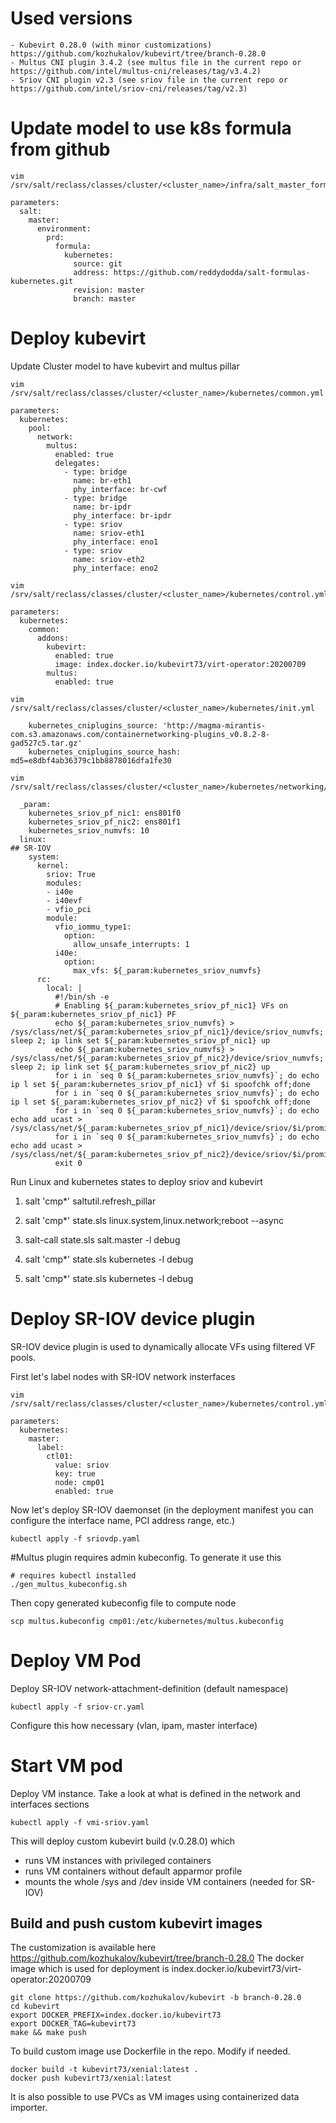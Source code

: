 # Used versions
```
- Kubevirt 0.28.0 (with minor customizations) https://github.com/kozhukalov/kubevirt/tree/branch-0.28.0
- Multus CNI plugin 3.4.2 (see multus file in the current repo or https://github.com/intel/multus-cni/releases/tag/v3.4.2)
- Sriov CNI plugin v2.3 (see sriov file in the current repo or https://github.com/intel/sriov-cni/releases/tag/v2.3)
```

# Update model to use k8s formula from github

```
vim /srv/salt/reclass/classes/cluster/<cluster_name>/infra/salt_master_formulas.yml

parameters:
  salt:
    master:
      environment:
        prd:
          formula:
            kubernetes:
              source: git
              address: https://github.com/reddydodda/salt-formulas-kubernetes.git
              revision: master
              branch: master
```

# Deploy kubevirt

Update Cluster model to have kubevirt and multus pillar

```
vim /srv/salt/reclass/classes/cluster/<cluster_name>/kubernetes/common.yml

parameters:
  kubernetes:
    pool:
      network:
        multus:
          enabled: true
          delegates:
            - type: bridge
              name: br-eth1
              phy_interface: br-cwf
            - type: bridge
              name: br-ipdr
              phy_interface: br-ipdr
            - type: sriov
              name: sriov-eth1
              phy_interface: eno1
            - type: sriov
              name: sriov-eth2
              phy_interface: eno2
```

```
vim /srv/salt/reclass/classes/cluster/<cluster_name>/kubernetes/control.yml

parameters:
  kubernetes:
    common:
      addons:
        kubevirt:
          enabled: true
          image: index.docker.io/kubevirt73/virt-operator:20200709
        multus:
          enabled: true
```


```
vim /srv/salt/reclass/classes/cluster/<cluster_name>/kubernetes/init.yml

    kubernetes_cniplugins_source: 'http://magma-mirantis-com.s3.amazonaws.com/containernetworking-plugins_v0.8.2-8-gad527c5.tar.gz'
    kubernetes_cniplugins_source_hash: md5=e8dbf4ab36379c1bb8878016dfa1fe30

```

```
vim /srv/salt/reclass/classes/cluster/<cluster_name>/kubernetes/networking/physical.yml

  _param:
    kubernetes_sriov_pf_nic1: ens801f0
    kubernetes_sriov_pf_nic2: ens801f1
    kubernetes_sriov_numvfs: 10
  linux:
## SR-IOV
    system:
      kernel:
        sriov: True
        modules:
        - i40e
        - i40evf
        - vfio_pci
        module:
          vfio_iommu_type1:
            option:
              allow_unsafe_interrupts: 1
          i40e:
            option:
              max_vfs: ${_param:kubernetes_sriov_numvfs}
      rc:
        local: |
          #!/bin/sh -e
          # Enabling ${_param:kubernetes_sriov_pf_nic1} VFs on ${_param:kubernetes_sriov_pf_nic1} PF
          echo ${_param:kubernetes_sriov_numvfs} > /sys/class/net/${_param:kubernetes_sriov_pf_nic1}/device/sriov_numvfs; sleep 2; ip link set ${_param:kubernetes_sriov_pf_nic1} up
          echo ${_param:kubernetes_sriov_numvfs} > /sys/class/net/${_param:kubernetes_sriov_pf_nic2}/device/sriov_numvfs; sleep 2; ip link set ${_param:kubernetes_sriov_pf_nic2} up
          for i in `seq 0 ${_param:kubernetes_sriov_numvfs}`; do echo ip l set ${_param:kubernetes_sriov_pf_nic1} vf $i spoofchk off;done
          for i in `seq 0 ${_param:kubernetes_sriov_numvfs}`; do echo ip l set ${_param:kubernetes_sriov_pf_nic2} vf $i spoofchk off;done
          for i in `seq 0 ${_param:kubernetes_sriov_numvfs}`; do echo echo add ucast > /sys/class/net/${_param:kubernetes_sriov_pf_nic1}/device/sriov/$i/promisc;done
          for i in `seq 0 ${_param:kubernetes_sriov_numvfs}`; do echo echo add ucast > /sys/class/net/${_param:kubernetes_sriov_pf_nic2}/device/sriov/$i/promisc;done
          exit 0
```

Run Linux and kubernetes states to deploy sriov and kubevirt 


1. salt 'cmp*' saltutil.refresh_pillar

2. salt 'cmp*' state.sls linux.system,linux.network;reboot --async

3. salt-call state.sls salt.master -l debug 

4. salt 'cmp*' state.sls kubernetes -l debug 

5. salt 'cmp*' state.sls kubernetes -l debug


# Deploy SR-IOV device plugin
SR-IOV device plugin is used to dynamically allocate VFs using filtered VF pools.

First let's label nodes with SR-IOV network insterfaces
```
vim /srv/salt/reclass/classes/cluster/<cluster_name>/kubernetes/control.yml

parameters:
  kubernetes:
    master:
      label:
        ctl01:
          value: sriov
          key: true
          node: cmp01
          enabled: true

```

Now let's deploy SR-IOV daemonset (in the deployment manifest you can configure the interface name, PCI address range, etc.)

```
kubectl apply -f sriovdp.yaml
```

#Multus plugin requires admin kubeconfig. To generate it use this
```
# requires kubectl installed
./gen_multus_kubeconfig.sh
```

Then copy generated kubeconfig file to compute node
```
scp multus.kubeconfig cmp01:/etc/kubernetes/multus.kubeconfig

```

# Deploy VM Pod

Deploy SR-IOV network-attachment-definition  (default namespace)

```
kubectl apply -f sriov-cr.yaml
```

Configure this how necessary (vlan, ipam, master interface)

# Start VM pod
Deploy VM instance. Take a look at what is defined in the network and interfaces sections
```
kubectl apply -f vmi-sriov.yaml

```




This will deploy custom kubevirt build (v.0.28.0) which 
- runs VM instances with privileged containers
- runs VM containers without default apparmor profile
- mounts the whole /sys and /dev inside VM containers (needed for SR-IOV)

## Build and push custom kubevirt images
The customization is available here https://github.com/kozhukalov/kubevirt/tree/branch-0.28.0
The docker image which is used for deployment is index.docker.io/kubevirt73/virt-operator:20200709

```
git clone https://github.com/kozhukalov/kubevirt -b branch-0.28.0
cd kubevirt
export DOCKER_PREFIX=index.docker.io/kubevirt73
export DOCKER_TAG=kubevirt73
make && make push
```

To build custom image use Dockerfile in the repo. Modify if needed.
```
docker build -t kubevirt73/xenial:latest .
docker push kubevirt73/xenial:latest
```

It is also possible to use PVCs as VM images using containerized data importer.
